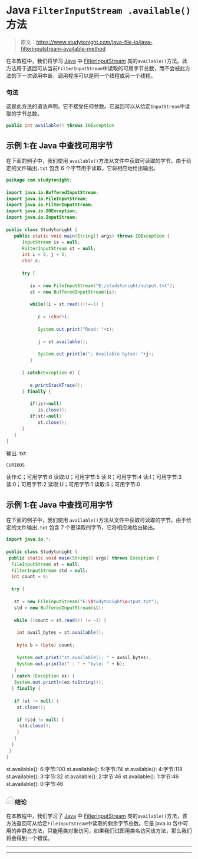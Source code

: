 # Java `FilterInputStream .available()`方法

> 原文：<https://www.studytonight.com/java-file-io/java-filterinputstream-available-method>

在本教程中，我们将学习 [Java](https://www.studytonight.com/java/) 中 [FilterInputStream](https://www.studytonight.com/java-file-io/java-filterinputstream-class) 类的`available()`方法。此方法用于返回可从当前`FilterInputStream`中读取的可用字节总数，而不会被此方法的下一次调用中断，调用程序可以是同一个线程或另一个线程。

### 句法

这是此方法的语法声明。它不接受任何参数。它返回可以从给定`InputStream`中读取的字节总数。

```java
public int available() throws IOException 
```

## 示例 1:在 Java 中查找可用字节

在下面的例子中，我们使用 `available()`方法从文件中获取可读取的字节。由于给定的文件输出`.txt` 包含 6 个字节用于读取，它将相应地给出输出。

```java
package com.studytonight;

import java.io.BufferedInputStream;
import java.io.FileInputStream;
import java.io.FilterInputStream;
import java.io.IOException;
import java.io.InputStream;

public class Studytonight {
   public static void main(String[] args) throws IOException {
      InputStream is = null; 
      FilterInputStream st = null; 
      int i = 0, j = 0;
      char c;

      try {

         is = new FileInputStream("E:/studytonight/output.txt");
         st = new BufferedInputStream(is);

         while((i = st.read())!=-1) {

            c = (char)i;

            System.out.print("Read: "+c);

            j = st.available();

            System.out.println("; Available bytes: "+j);
         }

      } catch(Exception e) {

         e.printStackTrace();
      } finally {

         if(is!=null)
            is.close();
         if(st!=null)
            st.close();
      }
   }
}
```

输出. txt

```java
CURIOUS
```

读作:C；可用字节:6
读取:U；可用字节:5
读:R；可用字节:4
读:I；可用字节:3
读:0；可用字节:2
读取:U；可用字节:1
读取:S；可用字节:0

## 示例 1:在 Java 中查找可用字节

在下面的例子中，我们使用 `available()`方法从文件中获取可读取的字节。由于给定的文件输出`.txt` 包含 7 个要读取的字节，它将相应地给出输出。

```java
import java.io.*;

public class Studytonight {
 public static void main(String[] args) throws Exception {
  FileInputStream st = null;
  FilterInputStream std = null;
  int count = 0;

  try {

   st = new FileInputStream("E:\Studytonight\output.txt");
   std = new BufferedInputStream(st);

   while ((count = st.read()) != -1) {

    int avail_bytes = st.available();

    byte b = (byte) count;

    System.out.print("st.available(): " + avail_bytes);
    System.out.println(" : " + "byte: " + b);
   }
  } catch (Exception ex) {
   System.out.println(ex.toString());
  } finally {

   if (st != null) {
    st.close();

    if (std != null) {
     std.close();
    }
   }
  }
 }
} 
```

st.available(): 6:字节:100
st.available(): 5:字节:74
st.available(): 4:字节:118
st.available(): 3:字节:32
st.available(): 2:字节:46
st.available(): 1:字节:46
st.available(): 0:字节:46

### ![mail](img/6ad6846af98aad278a954670e0e6f06b.png "mail")结论

在本教程中，我们学习了 [Java](https://www.studytonight.com/java/) 中 [FilterInputStream](https://www.studytonight.com/java-file-io/java-filterinputstream-class) 类的`available()`方法，该方法返回可从给定`FileInputStream`中读取的剩余字节总数。它是 java.io 包中可用的非静态方法，只能用类对象访问，如果我们试图用类名访问该方法，那么我们将会得到一个错误。

* * *

* * *